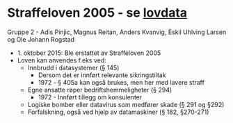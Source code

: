 # Straffeloven 2005 - se [lovdata](https://lovdata.no/dokument/NL/lov/2005-05-20-28)

Gruppe 2 - Adis Pinjic, Magnus Reitan, Anders Kvanvig, Eskil Uhlving Larsen og Ole Johann Rogstad

* 1\. oktober 2015: Ble erstattet av Straffeloven 2005
* Loven kan anvendes f.eks ved:
  * Innbrudd i datasystemer (§ 145)
    * Dersom det er innført relevante sikringstiltak
    * 1972 - § 405a kan også brukes, men her med lavere straff
  * Egne ansatte røper bedriftshemmeligheter (§ 294)
    * 1972 - Innført tillegg om konsulenter
  * Logiske bomber eller datavirus som medfører skade (§ 291 og §292)
  * Forfalskning, også ved hjelp av datamaskiner (§ 182, §270-271)
